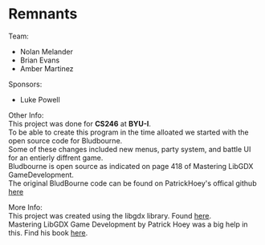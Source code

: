 # Remnants

Team: 
+ Nolan Melander
+ Brian Evans
+ Amber Martinez

Sponsors:
+ Luke Powell

Other Info:  
  This project was done for **CS246** at **BYU-I**.  
  To be able to create this program in the time alloated we started with the open source code for Bludbourne.  
  Some of these changes included new menus, party system, and battle UI for an entierly diffrent game.  
  Bludbourne is open source as indicated on page 418 of Mastering LibGDX GameDevelopment.  
  The original BludBourne code can be found on PatrickHoey's offical github [here](https://github.com/patrickhoey/BludBourne)
  
More Info:  
  This project was created using the libgdx library. Found [here](https://libgdx.badlogicgames.com/).  
  Mastering LibGDX Game Development by Patrick Hoey was a big help in this. Find his book [here](https://www.packtpub.com/game-development/mastering-libgdx-game-development).  
  
